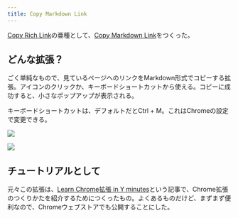 ```yaml
---
title: Copy Markdown Link
---
```

[Copy Rich Link](https://r7kamura.com/articles/2022-05-08-copy-rich-link)の亜種として、[Copy Markdown Link](https://chrome.google.com/webstore/detail/copy-markdown-link/gkceaaphhbeanfciglgpffnncfpipjpa)をつくった。

どんな拡張？
------

ごく単純なもので、見ているページへのリンクをMarkdown形式でコピーする拡張。アイコンのクリックか、キーボードショートカットから使える。コピーに成功すると、小さなポップアップが表示される。

キーボードショートカットは、デフォルトだとCtrl + M。これはChromeの設定で変更できる。

![](https://lh3.googleusercontent.com/Mgt8EwrzZxF6R3m3LID0tmLuVYLmGjtfy79okgDcJgiYnO1bRNaVuooPiGA8Nqgwe0_zQ1yJP98UblzuvD1wEONKyOrXSZcxwJEIUWSGjm7yqJpbCk4ynLxnZAn7pMWI-nNzuym4GfexBY0Wrg)

![](https://lh6.googleusercontent.com/7ltzhXiQdeEPkysjmKyCAfN-hKv7Bckn4WEiZo1_P_HRtK_YADz31fkpEX6Dt1dl0NIZu1fwR349iK4sQXQ7m15xhSqAAly9OhDZjpRqDYfGWli6DddisHZJSK7kAPZk67wHdWE7BKziPmGXyw)

チュートリアルとして
----------

元々この拡張は、[Learn Chrome拡張 in Y minutes](https://r7kamura.com/articles/2022-05-18-learn-chrome-extention-in-y-minutes)という記事で、Chrome拡張のつくりかたを紹介するためにつくったもの。よくあるものだけど、まずまず便利なので、Chromeウェブストアでも公開することにした。
